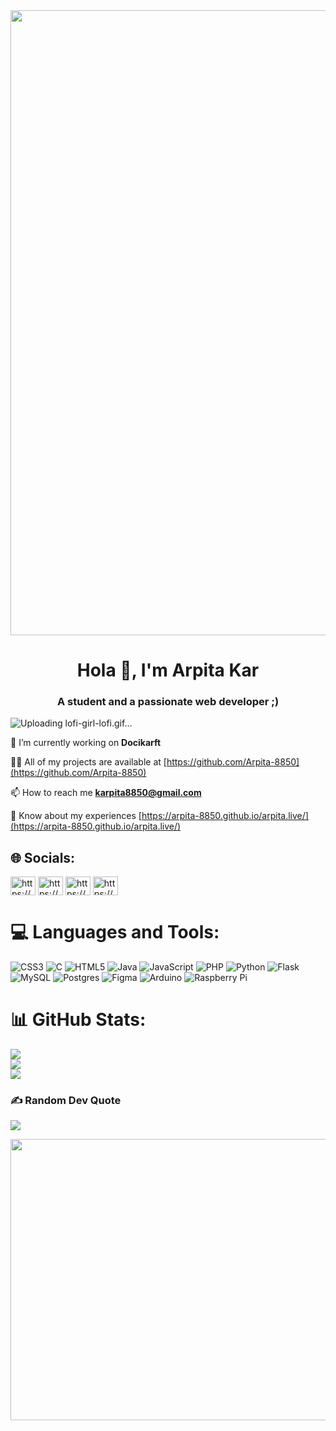 <img src="https://user-images.githubusercontent.com/79199489/189546317-26b61533-b92e-42ee-96cf-1af75a1de0e7.gif" width="1000">
</br>
<h1 align="center">Hola 👋, I'm Arpita Kar</h1>
<h3 align="center">A student and a passionate web developer ;)</h3>
<align="center" img src="https://visitcount.itsvg.in/api?id=arpita-8850&icon=0&color=5" alt="arpita-8850" /> 

![Uploading lofi-girl-lofi.gif…]()


🔭 I’m currently working on **Docikarft**

👨‍💻 All of my projects are available at [https://github.com/Arpita-8850](https://github.com/Arpita-8850)

📫 How to reach me **karpita8850@gmail.com**

📄 Know about my experiences [https://arpita-8850.github.io/arpita.live/](https://arpita-8850.github.io/arpita.live/)

## 🌐 Socials:
<p align="left">
<a href="https://linkedin.com/in/https://www.linkedin.com/in/arpita-kar-917635198/" target="blank"><img align="center" src="https://raw.githubusercontent.com/rahuldkjain/github-profile-readme-generator/master/src/images/icons/Social/linked-in-alt.svg" alt="https://www.linkedin.com/in/arpita-kar-917635198/" height="30" width="40" /></a>
<a href="https://fb.com/https://www.facebook.com/arpita.kar.56/" target="blank"><img align="center" src="https://raw.githubusercontent.com/rahuldkjain/github-profile-readme-generator/master/src/images/icons/Social/facebook.svg" alt="https://www.facebook.com/arpita.kar.56/" height="30" width="40" /></a>
<a href="https://instagram.com/https://www.instagram.com/arpita_kar7/" target="blank"><img align="center" src="https://raw.githubusercontent.com/rahuldkjain/github-profile-readme-generator/master/src/images/icons/Social/instagram.svg" alt="https://www.instagram.com/arpita_kar7/" height="30" width="40" /></a>
<a href="https://www.hackerrank.com/https://www.hackerrank.com/crce_9073_ecs" target="blank"><img align="center" src="https://raw.githubusercontent.com/rahuldkjain/github-profile-readme-generator/master/src/images/icons/Social/hackerrank.svg" alt="https://www.hackerrank.com/crce_9073_ecs" height="30" width="40" /></a>
</p>

# 💻 Languages and Tools:
![CSS3](https://img.shields.io/badge/css3-%231572B6.svg?style=for-the-badge&logo=css3&logoColor=white) ![C](https://img.shields.io/badge/c-%2300599C.svg?style=for-the-badge&logo=c&logoColor=white) ![HTML5](https://img.shields.io/badge/html5-%23E34F26.svg?style=for-the-badge&logo=html5&logoColor=white) ![Java](https://img.shields.io/badge/java-%23ED8B00.svg?style=for-the-badge&logo=java&logoColor=white) ![JavaScript](https://img.shields.io/badge/javascript-%23323330.svg?style=for-the-badge&logo=javascript&logoColor=%23F7DF1E) ![PHP](https://img.shields.io/badge/php-%23777BB4.svg?style=for-the-badge&logo=php&logoColor=white) ![Python](https://img.shields.io/badge/python-3670A0?style=for-the-badge&logo=python&logoColor=ffdd54) ![Flask](https://img.shields.io/badge/flask-%23000.svg?style=for-the-badge&logo=flask&logoColor=white) ![MySQL](https://img.shields.io/badge/mysql-%2300f.svg?style=for-the-badge&logo=mysql&logoColor=white) ![Postgres](https://img.shields.io/badge/postgres-%23316192.svg?style=for-the-badge&logo=postgresql&logoColor=white) 	![Figma](https://img.shields.io/badge/figma-%23F24E1E.svg?style=for-the-badge&logo=figma&logoColor=white) ![Arduino](https://img.shields.io/badge/-Arduino-00979D?style=for-the-badge&logo=Arduino&logoColor=white) ![Raspberry Pi](https://img.shields.io/badge/-RaspberryPi-C51A4A?style=for-the-badge&logo=Raspberry-Pi)

# 📊 GitHub Stats:
![](https://github-readme-stats.vercel.app/api?username=arpita-8850&theme=radical&hide_border=false&include_all_commits=true&count_private=true)</br>
![](https://github-readme-streak-stats.herokuapp.com/?user=arpita-8850&theme=radical&hide_border=false)<br/>
![](https://github-readme-stats.vercel.app/api/top-langs/?username=arpita-8850&theme=radical&hide_border=false&include_all_commits=true&count_private=true)

### ✍️ Random Dev Quote
![](https://quotes-github-readme.vercel.app/api?type=vetical&theme=light)

<img src="https://user-images.githubusercontent.com/79199489/189546635-73d13ffd-8c04-458d-842f-821292a491a8.gif" width="950" height="450">
